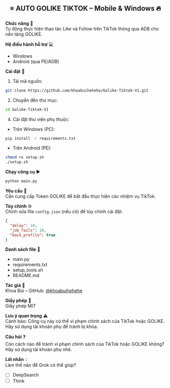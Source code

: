 <h2 align="center">⭐ AUTO GOLIKE TIKTOK – Mobile & Windows 🔥</h2>

**Chức năng** 🎯  
Tự động thực hiện thao tác Like và Follow trên TikTok thông qua ADB cho nền tảng GOLIKE.

**Hệ điều hành hỗ trợ** 💻  
- Windows  
- Android (qua PE/ADB)  

**Cài đặt** 🧰  
1. Tải mã nguồn:
```bash
git clone https://github.com/khoabuihehehe/Golike-Tiktok-V1.git
```
2. Chuyển đến thư mục:
```bash
cd Golike-Tiktok-V1
```
4. Cài đặt thư viện phụ thuộc:  
- Trên Windows (PC):
```bash
pip install -r requirements.txt
```
- Trên Android (PE):  
```bash
chmod +x setup.sh
./setup.sh
```

**Chạy công cụ** ▶️  
```bash
python main.py
```

**Yêu cầu** 🔑  
Cần cung cấp Token GOLIKE để bắt đầu thực hiện các nhiệm vụ TikTok.

**Tùy chỉnh** ⚙️  
Chỉnh sửa file `config.json` (nếu có) để tùy chỉnh cài đặt:  
```json
{
  "delay": 10,
  "job_fails": 10,
  "back_profile": true
}
```

**Danh sách file** 📁  
- main.py  
- requirements.txt  
- setup_tools.sh  
- README.md  

**Tác giả** 👤  
Khoa Bùi – GitHub: [@khoabuihehehe](https://github.com/khoabuihehehe)

**Giấy phép** 📄  
Giấy phép MIT  

**Lưu ý quan trọng** ⚠️  
Cảnh báo: Công cụ này có thể vi phạm chính sách của TikTok hoặc GOLIKE. Hãy sử dụng tài khoản phụ để tránh bị khóa.

**Câu hỏi** ❓  
Còn cách nào để tránh vi phạm chính sách của TikTok hoặc GOLIKE không? Hãy sử dụng tài khoản phụ nhé.

**Lời nhắn** 💡  
Làm thế nào để Grok có thể giúp?  
- [ ] DeepSearch  
- [ ] Think
